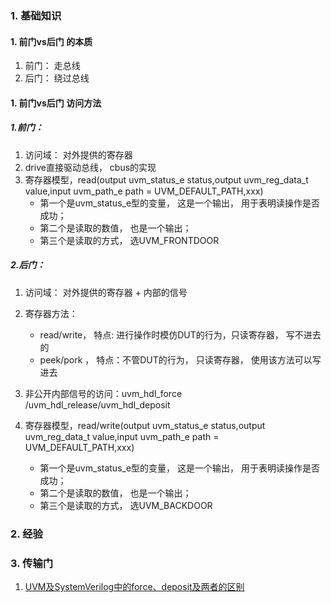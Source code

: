 ### 1. 基础知识
#### 1. 前门vs后门 的本质
1. 前门： 走总线
2. 后门： 绕过总线
#### 1. 前门vs后门 访问方法
##### 1.前门：
  1. 访问域： 对外提供的寄存器
  2. drive直接驱动总线， cbus的实现
  3. 寄存器模型，read(output uvm_status_e status,output uvm_reg_data_t value,input uvm_path_e path = UVM_DEFAULT_PATH,xxx)
     - 第一个是uvm_status_e型的变量， 这是一个输出， 用于表明读操作是否成功；
     - 第二个是读取的数值， 也是一个输出；
     - 第三个是读取的方式， 选UVM_FRONTDOOR
##### 2.后门：
  1. 访问域： 对外提供的寄存器 + 内部的信号
  2. 寄存器方法：
     - read/write， 特点: 进行操作时模仿DUT的行为，只读寄存器， 写不进去的
     - peek/pork ， 特点：不管DUT的行为， 只读寄存器， 使用该方法可以写进去
     
  4. 非公开内部信号的访问：uvm_hdl_force /uvm_hdl_release/uvm_hdl_deposit
  5. 寄存器模型，read/write(output uvm_status_e status,output uvm_reg_data_t value,input uvm_path_e path = UVM_DEFAULT_PATH,xxx)
     - 第一个是uvm_status_e型的变量， 这是一个输出， 用于表明读操作是否成功；
     - 第二个是读取的数值， 也是一个输出；
     - 第三个是读取的方式， 选UVM_BACKDOOR


### 2. 经验


### 3. 传输门
1. [UVM及SystemVerilog中的force、deposit及两者的区别](https://zhuanlan.zhihu.com/p/621413134)
